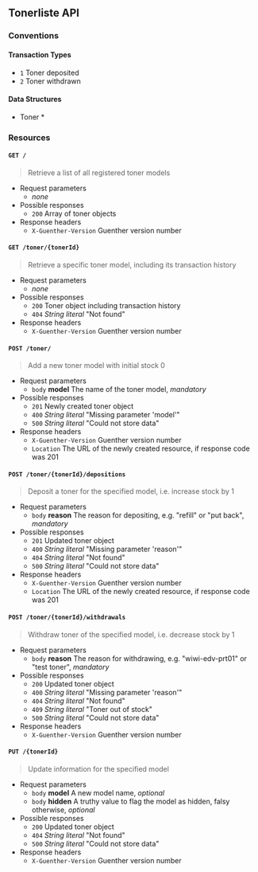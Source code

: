 ## Tonerliste API

### Conventions

#### Transaction Types
* `1` Toner deposited
* `2` Toner withdrawn

#### Data Structures
* Toner
  *

### Resources

#### `GET /`

>Retrieve a list of all registered toner models

* Request parameters
  * _none_
* Possible responses
  * `200` Array of toner objects
* Response headers
  * `X-Guenther-Version` Guenther version number


#### `GET /toner/{tonerId}`

>Retrieve a specific toner model, including its transaction history

* Request parameters
  * _none_
* Possible responses
  * `200` Toner object including transaction history
  * `404` _String literal_ "Not found"
* Response headers
  * `X-Guenther-Version` Guenther version number


#### `POST /toner/`

>Add a new toner model with initial stock 0

* Request parameters
  * `body` __model__ The name of the toner model, _mandatory_
* Possible responses
  * `201` Newly created toner object
  * `400` _String literal_ "Missing parameter 'model'"
  * `500` _String literal_ "Could not store data"
* Response headers
  * `X-Guenther-Version` Guenther version number
  * `Location` The URL of the newly created resource, if response code was 201


#### `POST /toner/{tonerId}/depositions`

>Deposit a toner for the specified model, i.e. increase stock by 1

* Request parameters
  * `body` __reason__ The reason for depositing, e.g. "refill" or "put back", _mandatory_
* Possible responses
  * `201` Updated toner object
  * `400` _String literal_ "Missing parameter 'reason'"
  * `404` _String literal_ "Not found"
  * `500` _String literal_ "Could not store data"
* Response headers
  * `X-Guenther-Version` Guenther version number
  * `Location` The URL of the newly created resource, if response code was 201


#### `POST /toner/{tonerId}/withdrawals`

>Withdraw toner of the specified model, i.e. decrease stock by 1

* Request parameters
  * `body` __reason__ The reason for withdrawing, e.g. "wiwi-edv-prt01" or "test toner", _mandatory_
* Possible responses
  * `200` Updated toner object
  * `400` _String literal_ "Missing parameter 'reason'"
  * `404` _String literal_ "Not found"
  * `409` _String literal_ "Toner out of stock"
  * `500` _String literal_ "Could not store data"
* Response headers
  * `X-Guenther-Version` Guenther version number


#### `PUT /{tonerId}`

>Update information for the specified model

* Request parameters
  * `body` __model__ A new model name, _optional_
  * `body` __hidden__ A truthy value to flag the model as hidden, falsy otherwise, _optional_
* Possible responses
  * `200` Updated toner object
  * `404` _String literal_ "Not found"
  * `500` _String literal_ "Could not store data"
* Response headers
  * `X-Guenther-Version` Guenther version number
